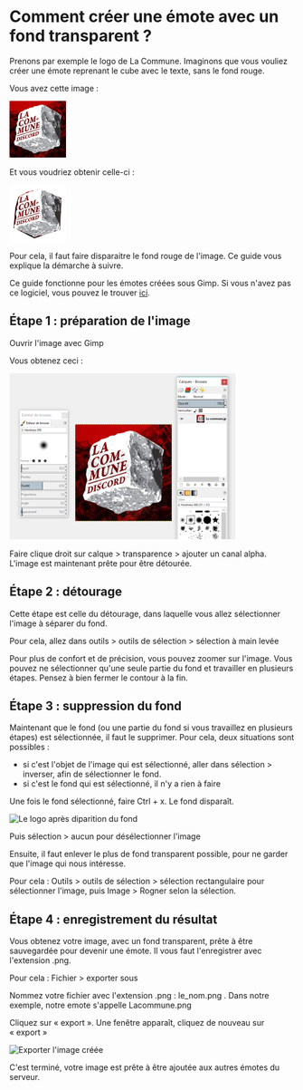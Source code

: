 # Comment créer une émote avec un fond transparent ?

Prenons par exemple le logo de La Commune. Imaginons que vous vouliez créer une émote reprenant le cube avec le texte, sans le fond rouge.

Vous avez cette image : 

![logo au début](images/guide_emote_before.png)

Et vous voudriez obtenir celle-ci : 

![logo à la fin](images/guide_emote_after.png)

Pour cela, il faut faire disparaitre le fond rouge de l'image. Ce guide vous explique la démarche à suivre.

Ce guide fonctionne pour les émotes créées sous Gimp. Si vous n'avez pas ce logiciel, vous pouvez le trouver [ici](https://www.gimp.org/fr).

## Étape 1 : préparation de l'image

Ouvrir l'image avec Gimp 

Vous obtenez ceci : 

![Aperçu de Gimp](images/guide_emote_open.png)

Faire clique droit sur calque > transparence > ajouter un canal alpha. L'image est maintenant prête pour être détourée.

## Étape 2 : détourage

Cette étape est celle du détourage, dans laquelle vous allez sélectionner l'image à séparer du fond. 

Pour cela, allez dans outils > outils de sélection > sélection à main levée

Pour plus de confort et de précision, vous pouvez zoomer sur l'image. Vous pouvez ne sélectionner qu'une seule partie du fond et travailler en plusieurs étapes.
Pensez à bien fermer le contour à la fin.

## Étape 3 : suppression du fond

Maintenant que le fond (ou une partie du fond si vous travaillez en plusieurs étapes) est sélectionnée, il faut le supprimer. Pour cela, deux situations sont possibles :

  * si c'est l'objet de l'image qui est sélectionné, aller dans sélection > inverser, afin de sélectionner le fond.
  * si c'est le fond qui est sélectionné, il n'y a rien à faire
  
Une fois le fond sélectionné, faire Ctrl + x. Le fond disparaît.

![Le logo après diparition du fond](images/Logo_la_commune_3_2.png)

Puis sélection > aucun pour désélectionner l'image

Ensuite, il faut enlever le plus de fond transparent possible, pour ne garder que l'image qui nous intéresse. 

Pour cela : Outils > outils de sélection > sélection rectangulaire pour sélectionner l'image, puis Image > Rogner selon la sélection. 

## Étape 4 : enregistrement du résultat
Vous obtenez votre image, avec un fond transparent, prête à être sauvegardée pour devenir une émote. Il vous faut l'enregistrer avec l'extension .png.

Pour cela : Fichier > exporter sous 

Nommez votre fichier avec l'extension .png : le_nom.png . Dans notre exemple, notre emote s'appelle Lacommune.png

Cliquez sur « export ». Une fenêtre apparaît, cliquez de nouveau sur « export »

![Exporter l'image créée](images/logo_la_commune_4_2.png)

C'est terminé, votre image est prête à être ajoutée aux autres émotes du serveur.

